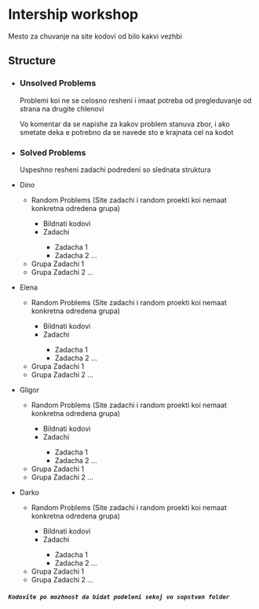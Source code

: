   Intership workshop
  ==================
  Mesto za chuvanje na site kodovi od bilo kakvi vezhbi

## Structure

- ### **Unsolved Problems**
    Problemi koi ne se celosno resheni i imaat potreba od pregleduvanje od strana na drugite chlenovi

    Vo komentar da se napishe za kakov problem stanuva zbor, i ako smetate deka e potrebno da se navede sto e krajnata cel na kodot

- ### **Solved Problems** 
  Uspeshno resheni zadachi podredeni so slednata struktura



<ul>
    <li>Dino</li>
    <ul>
        <li>Random Problems (Site zadachi i random proekti koi nemaat konkretna odredena grupa)</li>
          <ul>
              <li>Bildnati kodovi</li>
              <li>Zadachi</li>
            <ul>
              <li>Zadacha 1</li>
              <li>Zadacha 2 ...</li>
            </ul>
          </ul>
      <li>Grupa Zadachi 1</li>
      <li>Grupa Zadachi 2 ...</li>
    </ul>
</ul>



<ul>
    <li>Elena</li>
    <ul>
        <li>Random Problems (Site zadachi i random proekti koi nemaat konkretna odredena grupa)</li>
          <ul>
              <li>Bildnati kodovi</li>
              <li>Zadachi</li>
            <ul>
              <li>Zadacha 1</li>
              <li>Zadacha 2 ...</li>
            </ul>
          </ul>
      <li>Grupa Zadachi 1</li>
      <li>Grupa Zadachi 2 ...</li>
    </ul>
</ul>
<ul>
    <li>Gligor</li>
    <ul>
        <li>Random Problems (Site zadachi i random proekti koi nemaat konkretna odredena grupa)</li>
          <ul>
              <li>Bildnati kodovi</li>
              <li>Zadachi</li>
            <ul>
              <li>Zadacha 1</li>
              <li>Zadacha 2 ...</li>
            </ul>
          </ul>
      <li>Grupa Zadachi 1</li>
      <li>Grupa Zadachi 2 ...</li>
    </ul>
</ul>
<ul>
    <li>Darko</li>
    <ul>
        <li>Random Problems (Site zadachi i random proekti koi nemaat konkretna odredena grupa)</li>
          <ul>
              <li>Bildnati kodovi</li>
              <li>Zadachi</li>
            <ul>
              <li>Zadacha 1</li>
              <li>Zadacha 2 ...</li>
            </ul>
          </ul>
      <li>Grupa Zadachi 1</li>
      <li>Grupa Zadachi 2 ...</li>
    </ul>
</ul>

##### `Kodovite po mozhnost da bidat podeleni sekoj vo sopstven folder `
